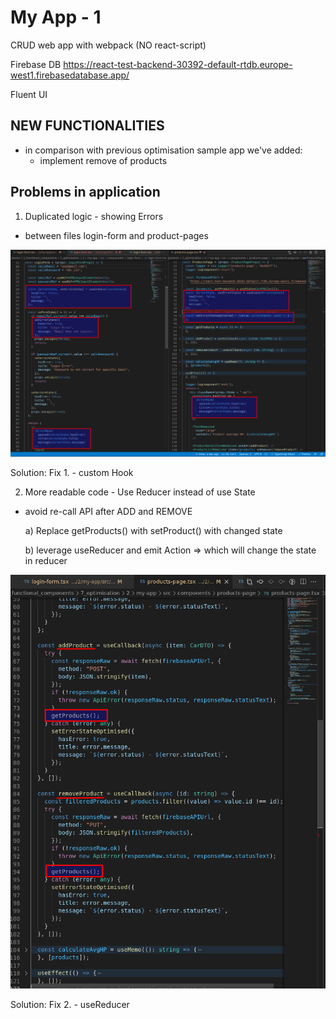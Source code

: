 # My App - 1

CRUD web app with webpack (NO react-script)

Firebase DB
https://react-test-backend-30392-default-rtdb.europe-west1.firebasedatabase.app/

Fluent UI

## NEW FUNCTIONALITIES

- in comparison with previous optimisation sample app we've added:
  - implement remove of products

## Problems in application

1. Duplicated logic - showing Errors

- between files login-form and product-pages

![duplicated-logic](/images/problem-8.png)

Solution: Fix 1. - custom Hook

2. More readable code - Use Reducer instead of use State

- avoid re-call API after ADD and REMOVE

  a) Replace getProducts() with setProduct() with changed state

  b) leverage useReducer and emit Action => which will change the state in reducer

![avoid-api-recall](/images/problem-9.png)

Solution: Fix 2. - useReducer
